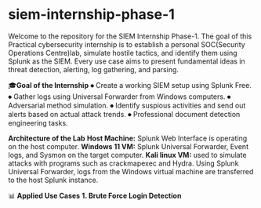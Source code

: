 # siem-internship-phase-1
Welcome to the repository for the SIEM Internship Phase-1.
The goal of this Practical cybersecurity internship is to establish a personal SOC(Security Operations Centre)lab, simulate hostile tactics, and identify them using Splunk as the SIEM. Every use case aims to present fundamental ideas in threat detection, alerting, log gathering, and parsing.


🎓**Goal of the Internship**
⏺ Create a working SIEM setup using Splunk Free.
⏺ Gather logs using Universal Forwarder from Windows computers.
⏺ Adversarial method simulation.
⏺ Identify suspious activities and send out alerts based on actual attack trends.
⏺ Professional document detection engineering tasks.


**Architecture of the Lab**
**Host Machine:** Splunk Web Interface is operating on the host computer.
**Windows 11 VM:** Splunk Universal Forwarder, Event logs, and Sysmon on the target computer.
**Kali linux VM:** used to simulate attacks with programs such as crackmapexec and Hydra.
Using Splunk Universal Forwarder, logs from the Windows virtual machine are transferred to the host Splunk instance.


📊 **Applied Use Cases**
**1. Brute Force Login Detection**








